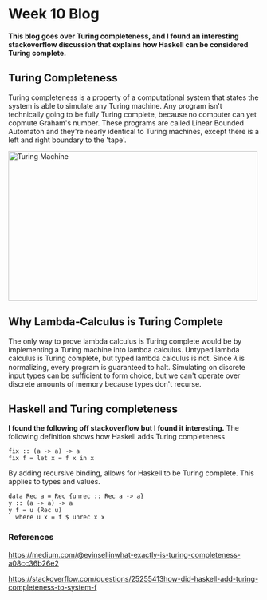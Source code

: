 # Week 10 Blog
**This blog goes over Turing completeness, and I found an interesting stackoverflow discussion that explains how Haskell can be considered Turing complete.**
## Turing Completeness
Turing completeness is a property of a computational system that states the system is able to simulate any Turing machine. Any program isn't technically going to be fully Turing complete, because no computer can yet copmute Graham's number. These programs are called Linear Bounded Automaton and they're nearly identical to Turing machines, except there is a left and right boundary to the 'tape'. 

<img src="https://www.static-contents.youth4work.com/y4w/Documents/Portfolio/840a7f38-5ce6-4c55-ad6a-bf0e64b9960c.jpg" alt="Turing Machine" class = "alignleft" height = "300" width="500"/>


## Why Lambda-Calculus is Turing Complete
The only way to prove lambda calculus is Turing complete would be by implementing a Turing machine into lambda calculus. Untyped lambda calculus is Turing complete, but typed lambda calculus is not. Since 𝜆 is normalizing, every program is guaranteed to halt. Simulating on discrete input types can be sufficient to form choice, but we can't operate over discrete amounts of memory because types don't recurse.

## Haskell and Turing completeness
**I found the following off stackoverflow but I found it interesting.**
The following definition shows how Haskell adds Turing completeness
```
fix :: (a -> a) -> a
fix f = let x = f x in x
```
By adding recursive binding, allows for Haskell to be Turing complete. This applies to types and values.
```
data Rec a = Rec {unrec :: Rec a -> a}
y :: (a -> a) -> a
y f = u (Rec u)
  where u x = f $ unrec x x
```
### References
https://medium.com/@evinsellinwhat-exactly-is-turing-completeness-a08cc36b26e2

https://stackoverflow.com/questions/25255413how-did-haskell-add-turing-completeness-to-system-f
